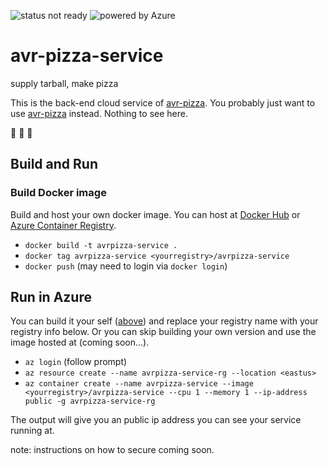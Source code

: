 ![status not ready](https://img.shields.io/badge/status-somewhat%20alpha-yellow.svg) ![powered by Azure](https://img.shields.io/badge/powered%20by-Azure%20%E2%98%81%EF%B8%8F-blue.svg)

# avr-pizza-service

supply tarball, make pizza

This is the back-end cloud service of [avr-pizza](https://github.com/noopkat/avr-pizza). You probably just want to use [avr-pizza](https://github.com/noopkat/avr-pizza) instead. Nothing to see here.

:pizza: :pizza: :pizza:

## Build and Run

### Build Docker image
Build and host your own docker image.  You can host at [Docker Hub](https://hub.docker.com/) or [Azure Container Registry](https://docs.microsoft.com/en-us/azure/container-instances/container-instances-tutorial-prepare-acr). 

- `docker build -t avrpizza-service .`
- `docker tag avrpizza-service <yourregistry>/avrpizza-service`
- `docker push` (may need to login via `docker login`)

## Run in Azure
You can build it your self ([above](#build-docker-image)) and replace your registry name with your registry info below.  Or you can skip building your own version and use the image hosted at (coming soon...). 

- `az login` (follow prompt)
- `az resource create --name avrpizza-service-rg --location <eastus>`
- `az container create --name avrpizza-service --image <yourregistry>/avrpizza-service --cpu 1 --memory 1 --ip-address public -g avrpizza-service-rg`

The output will give you an public ip address you can see your service running at.

note: instructions on how to secure coming soon.
